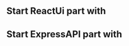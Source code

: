 <H2>Start ReactUi part with <b><npm start/b></H2>
<H2>Start ExpressAPI part with <b><node app.js/b></H2>
